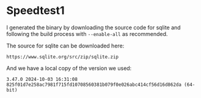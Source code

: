 # Speedtest1

I generated the binary by downloading the source code for sqlite and following the build process with `--enable-all` as recommended.

The source for sqlite can be downloaded here:

```
https://www.sqlite.org/src/zip/sqlite.zip
```

And we have a local copy of the version we used:

```
3.47.0 2024-10-03 16:31:08 825f01d7e258ac7981f715fd10708560381b079f0e026abc414cf56d16d862da (64-bit)
```

